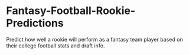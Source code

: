 # Fantasy-Football-Rookie-Predictions
Predict how well a rookie will perform as a fantasy team player based on their college football stats and draft info. 
